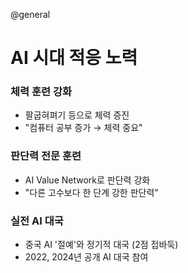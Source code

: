 @general

# AI 시대 적응 노력

### 체력 훈련 강화

- 팔굽혀펴기 등으로 체력 증진
- "컴퓨터 공부 증가 → 체력 중요"

### 판단력 전문 훈련

- AI Value Network로 판단력 강화
- "다른 고수보다 한 단계 강한 판단력"

### 실전 AI 대국

- 중국 AI '절예'와 정기적 대국 (2점 접바둑)
- 2022, 2024년 공개 AI 대국 참여
